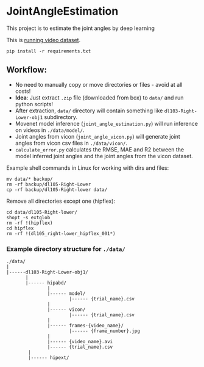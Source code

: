# JointAngleEstimation
This project is to estimate the joint angles by deep learning

This is [running video dataset](https://www.kaggle.com/datasets/kmader/running-videos).

```
pip install -r requirements.txt
```

## Workflow:

- No need to manually copy or move directories or files - avoid at all costs!
- **Idea**: Just extract `.zip` file (downloaded from box) to `data/` and run python scripts!
- After extraction, `data/` directory will contain something like `dl103-Right-Lower-obj1` subdirectory.
- Movenet model inference (`joint_angle_estimation.py`) will run inference on videos in `./data/model/`.
- Joint angles from vicon (`joint_angle_vicon.py`) will generate joint angles from vicon csv files in `./data/vicon/`.
- `calculate_error.py` calculates the RMSE, MAE and R2 between the model inferred joint angles and the joint angles from the vicon dataset.

Example shell commands in Linux for working with dirs and files:

```
mv data/* backup/
rm -rf backup/dl105-Right-Lower
cp -rf backup/dl105-Right-lower data/
```

Remove all directories except one (hipflex):

```
cd data/dl105-Right-lower/
shopt -s extglob
rm -rf !(hipflex)
cd hipflex
rm -rf !(dl105_right-lower_hipflex_001*)
```

### Example directory structure for `./data/`

```
./data/
|
|------dl103-Right-Lower-obj1/
       |
       |------ hipabd/
               |
               |------ model/
                       |------ {trial_name}.csv
               |
               |------ vicon/
                       |------ {trial_name}.csv
               |
               |------ frames-{video_name}/
                       |------ {frame_number}.jpg
               |
               |------ {video_name}.avi
               |------ {trial_name}.csv
        |
        |------ hipext/
```